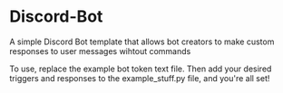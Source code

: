 # Discord-Bot
A simple Discord Bot template that allows bot creators to make custom responses to user messages wihtout commands

To use, replace the example bot token text file. Then add your desired triggers and responses to the example_stuff.py file, and you're all set!
